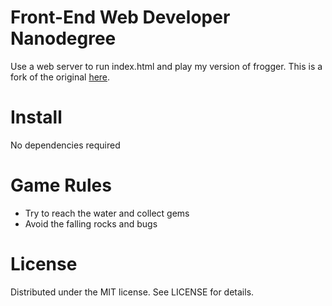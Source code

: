 ﻿# Front-End Web Developer Nanodegree

Use a web server to run index.html and play my version of frogger. This is a fork of the original [here](https://github.com/udacity/frontend-nanodegree-arcade-game). 

# Install
No dependencies required

# Game Rules
- Try to reach the water and collect gems
- Avoid the falling rocks and bugs

# License
Distributed under the MIT license. See LICENSE for details.